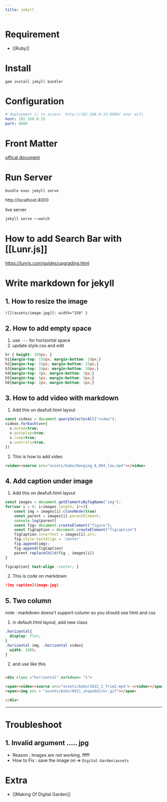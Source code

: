 ```yaml
---
title: jekyll
---
```


# Requirement
- [[Ruby]]

# Install
```
gem install jekyll bundler
```

# Configuration
```yml
# deployment // to access  http://192.168.0.15:8080/ over wifi
host: 192.168.0.15
port: 8080
```

# Front Matter
[offical document](https://jekyllrb.com/docs/permalinks/)



# Run Server
```
bundle exec jekyll serve
```
http://localhost:4000

live server
```ruby
jekyll serve --watch
```


# How to add Search Bar with [[Lunr.js]]
https://lunrjs.com/guides/upgrading.html




# Write markdown for jekyll

## 1. How  to resize the image
```md
![](assets/image.jpg]{: width="250" }
```

## 2. How to add empty space
1. use `---` for horizontal space
2. update style.css and edit 
```css
hr { height: 200px; }
h1{margin-top: 150px; margin-bottom: 20px;}
h2{margin-top: 15px; margin-bottom: 15px;}
h3{margin-top: 10px; margin-bottom: 10px;}
h4{margin-top: 7px; margin-bottom: 7px;}
h5{margin-top: 5px; margin-bottom: 5px;}
h6{margin-top: 2px; margin-bottom: 2px;}
```

## 3.  How to add video with markdown
1. Add this on deafult.html layout
```js
const videos = document.querySelectorAll("video");
videos.forEach(v=>{
  v.muted=true;  
  v.autoplay=true; 
  v.loop=true; 
  v.controls=true; 
})

```

2. This is how to add video 
```html
<video><source src="assets/bobo/Hanging_A_004_low.mp4"></video>
```

## 4. Add caption under image
1. Add this on deafult.html layout
```js
const images = document.getElementsByTagName("img");
for(var i = 0; i<images.length; i++){
	const img = images[i].cloneNode(true)
	const parent = images[i].parentElement;
	console.log(parent)
	const fig= document.createElement("figure");
	const figCaption = document.createElement("figcaption")
	figCaption.innerText = images[i].alt;
	fig.style.textAlign = 'center'
	fig.append(img);
	fig.append(figCaption)
	parent.replaceChild(fig , images[i])
}
```

```css
figcaption{	text-align :center; }
```

2. This is code on markdown
```md
![my caption](image.jpg)
```



## 5. Two column
note : markdown doens't support column so you should use html and css

1. in default.html layout, add new class
```css
.horizontal{
  display: flex;
}
.horizontal img, .horizontal video{
  width: 100%;
}
```

2. and use like this
```md

<div class ="horizontal" markdown= "1">

<span><video><source src="assets/bobo/1022_2_Trim2.mp4"> </video></span>
<span><img src = "assets/bobo/0911_shapeEditor.gif"></span>

</div>

```

---


# Troubleshoot

## 1. Invalid argument ..... jpg 
* Reason : Images are not working. fffff
*  How to Fix : save the image on => `Digital-Garden\assets`


# Extra
- [[Making Of Digital Garden]]